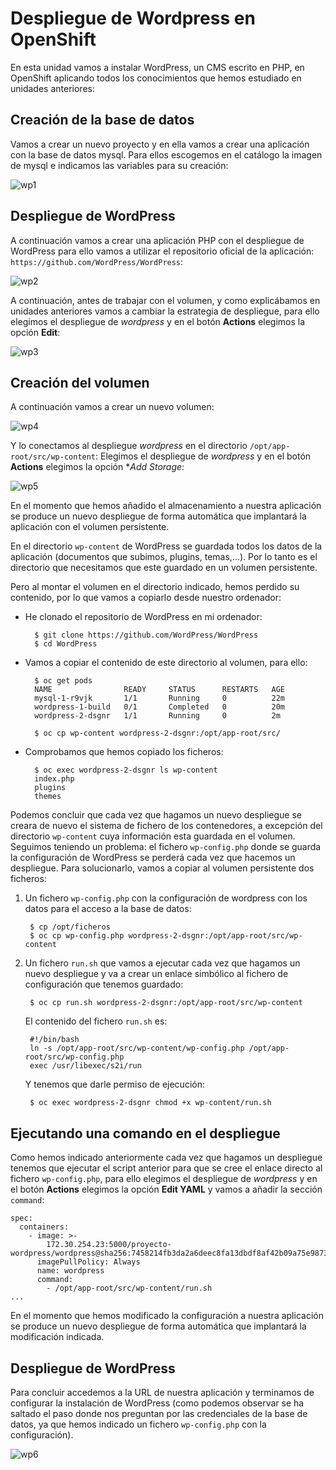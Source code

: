 # Despliegue de Wordpress en OpenShift

En esta unidad vamos a instalar WordPress, un CMS escrito en PHP, en OpenShift aplicando todos los conocimientos que hemos estudiado en unidades anteriores:

## Creación de la base de datos

Vamos a crear un nuevo proyecto y en ella vamos a crear una aplicación con la base de datos mysql. Para ellos escogemos en el catálogo la imagen de mysql e indicamos las variables para su creación:

![wp1](img/mysql.png)

## Despliegue de WordPress

A continuación vamos a crear una aplicación PHP con el despliegue de WordPress para ello vamos a utilizar el repositorio oficial de la aplicación: `https://github.com/WordPress/WordPress`:

![wp2](img/php.png)

A continuación, antes de trabajar con el volumen, y como explicábamos en unidades anteriores vamos a cambiar la estrategia de despliegue, para ello elegimos el despliegue de *wordpress* y en el botón **Actions** elegimos la opción **Edit**:

![wp3](img/deploy.png)

## Creación del volumen

A continuación vamos a crear un nuevo volumen:

![wp4](img/volumen.png)

Y lo conectamos al despliegue *wordpress* en el directorio `/opt/app-root/src/wp-content`: Elegimos el despliegue de *wordpress* y en el botón **Actions** elegimos la opción **Add Storage*:

![wp5](img/volumen2.png)

En el momento que hemos añadido el almacenamiento a nuestra aplicación se produce un nuevo despliegue de forma automática que implantará la aplicación con el volumen persistente.

En el directorio `wp-content` de WordPress se guardada todos los datos de la aplicación (documentos que subimos, plugins, temas,...). Por lo tanto es el directorio que necesitamos que este guardado en un volumen persistente.

Pero al montar el volumen en el directorio indicado, hemos perdido su contenido, por lo que vamos a copiarlo desde nuestro ordenador:

* He clonado el repositorio de WordPress en mi ordenador:

        $ git clone https://github.com/WordPress/WordPress
        $ cd WordPress

* Vamos a copiar el contenido de este directorio al volumen, para ello:

        $ oc get pods
        NAME                READY     STATUS      RESTARTS   AGE
        mysql-1-r9vjk       1/1       Running     0          22m
        wordpress-1-build   0/1       Completed   0          20m
        wordpress-2-dsgnr   1/1       Running     0          2m

        $ oc cp wp-content wordpress-2-dsgnr:/opt/app-root/src/

* Comprobamos que hemos copiado los ficheros:

        $ oc exec wordpress-2-dsgnr ls wp-content
        index.php
        plugins
        themes

Podemos concluir que cada vez que hagamos un nuevo despliegue se creara de nuevo el sistema de fichero de los contenedores, a excepción del directorio `wp-content` cuya información esta guardada en el volumen. Seguimos teniendo un problema: el fichero `wp-config.php` donde se guarda la configuración de WordPress se perderá cada vez que hacemos un despliegue. Para solucionarlo, vamos a copiar al volumen persistente dos ficheros:

1. Un fichero `wp-config.php` con la configuración de wordpress con los datos para el acceso a la base de datos:

        $ cp /opt/ficheros
        $ oc cp wp-config.php wordpress-2-dsgnr:/opt/app-root/src/wp-content

2. Un fichero `run.sh` que vamos a ejecutar cada vez que hagamos un nuevo despliegue y va a crear un enlace simbólico al fichero de configuración que tenemos guardado: 

        $ oc cp run.sh wordpress-2-dsgnr:/opt/app-root/src/wp-content
    
    El contenido del fichero `run.sh` es:

        #!/bin/bash
        ln -s /opt/app-root/src/wp-content/wp-config.php /opt/app-root/src/wp-config.php
        exec /usr/libexec/s2i/run
    
    Y tenemos que darle permiso de ejecución:

        $ oc exec wordpress-2-dsgnr chmod +x wp-content/run.sh

## Ejecutando una comando en el despliegue

Como hemos indicado anteriormente cada vez que hagamos un despliegue tenemos que ejecutar el script anterior para que se cree el enlace directo al fichero `wp-config.php`, para ello elegimos el despliegue de *wordpress* y en el botón **Actions** elegimos la opción **Edit YAML** y vamos a añadir la sección `command`:

    spec:
      containers:
        - image: >-
            172.30.254.23:5000/proyecto-wordpress/wordpress@sha256:7458214fb3da2a6deec8fa13dbdf8af42b09a75e98735937bf67f6da72adb468
          imagePullPolicy: Always
          name: wordpress
          command:
            - /opt/app-root/src/wp-content/run.sh
    ...

En el momento que hemos modificado la configuración a nuestra aplicación se produce un nuevo despliegue de forma automática que implantará la modificación indicada.

## Despliegue de WordPress

Para concluir accedemos a la URL de nuestra aplicación y terminamos de configurar la instalación de WordPress (como podemos observar se ha saltado el paso donde nos preguntan por las credenciales de la base de datos, ya que hemos indicado un fichero `wp-config.php` con la configuración).

![wp6](img/wp.png)